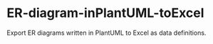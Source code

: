 # ER-diagram-inPlantUML-toExcel

Export ER diagrams written in PlantUML to Excel as data definitions.
